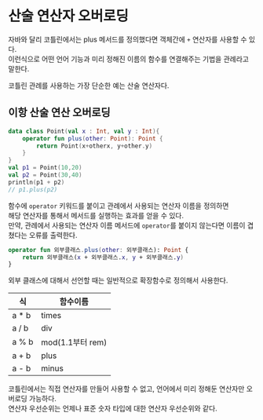 # 산술 연산자 오버로딩
  
자바와 달리 코틀린에서는 plus 메서드를 정의했다면 객체간에 `+` 연산자를 사용할 수 있다.    
이런식으로 어떤 언어 기능과 미리 정해진 이름의 함수를 연결해주는 기법을 관례라고 말한다.      
   
코틀린 관례를 사용하는 가장 단순한 예는 산술 연산자다.         

## 이항 산술 연산 오버로딩 

```kt
data class Point(val x : Int, val y : Int){
    operator fun plus(other: Point): Point {
        return Point(x+otherx, y+other.y)
    }
}
val p1 = Point(10,20)
val p2 = Point(30,40)
println(p1 + p2)
// p1.plus(p2)
```
함수에 `operator` 키워드를 붙이고 관례에서 사용되는 연산자 이름을 정의하면        
해당 연산자를 통해서 메서드를 실행하는 효과를 얻을 수 있다.     
만약, 관례에서 사용되는 연산자 이름 메서드에 `operator`를 붙이지 않는다면 이름이 겹쳤다는 오류를 출력한다.    

```kt
operator fun 외부클래스.plus(other: 외부클래스): Point {
    return 외부클래스(x + 외부클래스.x, y + 외부클래스.y)
}
```
외부 클래스에 대해서 선언할 때는 일반적으로 확장함수로 정의해서 사용한다.   


|식|함수이름|
|--|-----|
|a * b|times|
|a / b|div|
|a % b|mod(1.1부터 rem)|
|a + b|plus|
|a - b|minus|

코틀린에서는 직접 연산자를 만들어 사용할 수 없고, 언어에서 미리 정해둔 연산자만 오버로딩 가능하다.   
연산자 우선순위는 언제나 표준 숫자 타입에 대한 연산자 우선순위와 같다.   


